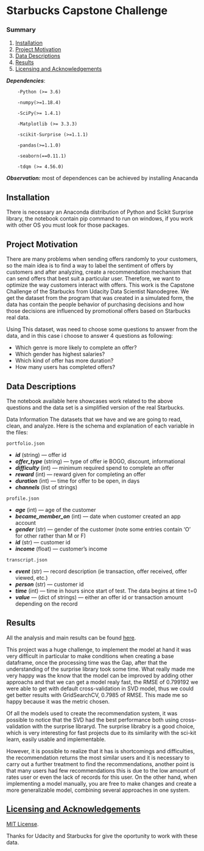 # Starbucks Capstone Challenge

### Summary

1. [Installation](#installation)
2. [Project Motivation](#motivation)
3. [Data Descriptions](#files)
4. [Results](#results)
5. [Licensing and Acknowledgements](#licensing)

***Dependencies***:

        -Python (>= 3.6)

	    -numpy(>=1.18.4)

        -SciPy(>= 1.4.1)

        -Matplotlib (>= 3.3.3)

        -scikit-Surprise (>=1.1.1)

        -pandas(>=1.1.0)
	
	    -seaborn(==0.11.1)
        
        -tdqm (>= 4.56.0)

 ***Observation:*** most of dependences can be achieved by installing Anacanda 


## Installation <a name="installation"></a>

There is necessary an Anaconda distribution of Python and Scikit Surprise library, the notebook contain pip command to run on windows, if you work with other OS you must look for those packages.

## Project Motivation<a name="motivation"></a>

There are many problems when sending offers randomly to your customers, so the main idea is to find a way to label the sentiment of offers by customers and after analyzing, create a recommendation mechanism that can send offers that best suit a particular user. Therefore, we want to optimize the way customers interact with offers.
This work is the Capstone Challenge of the Starbucks from  Udacity Data Scientist Nanodegree. We get the dataset from the program that was created in a simulated form, the data has contain the people behavior of purchasing decisions and how those decisions are influenced by promotional offers based on Starbucks real data.

Using This dataset, was need to choose some questions to answer from the data, and in this case i choose to answer 4 questions as following:

- Which genre is more likely to complete an offer?
- Which gender has highest salaries?
- Which kind of offer has more duration?
- How many users has completed offers?


## Data Descriptions <a name="files"></a>

The notebook available here showcases work related to the above questions and the data set is a simplified version of the real Starbucks.

Data Information
The datasets that we have and we are going to read, clean, and analyze. Here is the schema and explanation of each variable in the files:

`portfolio.json`

- ***id*** (string) — offer id
- ***offer_type*** (string) — type of offer ie BOGO, discount, informational
- ***difficulty*** (int) — minimum required spend to complete an offer
- ***reward*** (int) — reward given for completing an offer
- ***duration*** (int) — time for offer to be open, in days
- ***channels*** (list of strings)

`profile.json`

- ***age*** (int) — age of the customer
- ***became_member_on*** (int) — date when customer created an app account
- ***gender*** (str) — gender of the customer (note some entries contain ‘O’ for other rather than M or F)
- ***id*** (str) — customer id
- ***income*** (float) — customer’s income

`transcript.json`

- ***event*** (str) — record description (ie transaction, offer received, offer viewed, etc.)
- ***person*** (str) — customer id
- ***time*** (int) — time in hours since start of test. The data begins at time t=0
- ***value*** — (dict of strings) — either an offer id or transaction amount depending on the record


## Results<a name="results"></a>

All the analysis and main results can be found [here](https://medium.com/@gutto.rdj/starbucks-recommending-for-your-wishs-3106040ee3f).

This project was a huge challenge, to implement the model at hand it was very difficult in particular to make conditions when creating a base dataframe, once the processing time was the Gap, after that the understanding of the surprise library took some time. What really made me very happy was the know that the model can be improved by adding other approachs and that we can get a model realy fast, the RMSE of 0.799192 we were able to get with default cross-validation in SVD model, thus we could get better results with GridSearchCV, 0.7985 of RMSE. This made me so happy because it was the metric chosen.

Of all the models used to create the recommendation system, it was possible to notice that the SVD had the best performance both using cross-validation with the surprise libraryd. The surprise librabry is a good choice, which is very interesting for fast projects due to its similarity with the sci-kit learn, easily usable and implementable.

However, it is possible to realize that it has is shortcomings and difficulties, the recommendation returns the most similar users and it is necessary to carry out a further treatment to find the recommendations, another point is that many users had few recommendations this is due to the low amount of rates user or even the lack of records for this user. On the other hand, when implementing a model manually, you are free to make changes and create a more generalizable model, combining several approaches in one system.

## [Licensing and Acknowledgements](#licensing)<a name="results"></a>
[MIT License](https://github.com/git/git-scm.com/blob/master/MIT-LICENSE.txt).

Thanks for Udacity and Starbucks  for give the oportunity to work with these data.
